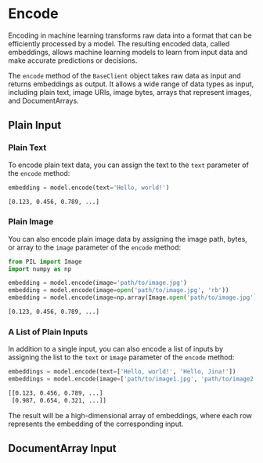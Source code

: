# Encode

Encoding in machine learning transforms raw data into a format that can be efficiently processed by a model.
The resulting encoded data, called embeddings, allows machine learning models to learn from input data and make accurate predictions or decisions.

The `encode` method of the `BaseClient` object takes raw data as input and returns embeddings as output.
It allows a wide range of data types as input, including plain text, image URIs, image bytes, arrays that represent images, and DocumentArrays.

## Plain Input

### Plain Text

To encode plain text data, you can assign the text to the `text` parameter of the `encode` method:

```python
embedding = model.encode(text='Hello, world!')
```

```bash
[0.123, 0.456, 0.789, ...]
```

### Plain Image

You can also encode plain image data by assigning the image path, bytes, or array to the `image` parameter of the `encode` method:

```python
from PIL import Image
import numpy as np

embedding = model.encode(image='path/to/image.jpg')
embedding = model.encode(image=open('path/to/image.jpg', 'rb'))
embedding = model.encode(image=np.array(Image.open('path/to/image.jpg')))
```

```bash
[0.123, 0.456, 0.789, ...]
```

### A List of Plain Inputs

In addition to a single input, you can also encode a list of inputs by assigning the list to the `text` or `image` parameter of the `encode` method:

```python
embeddings = model.encode(text=['Hello, world!', 'Hello, Jina!'])
embeddings = model.encode(image=['path/to/image1.jpg', 'path/to/image2.jpg'])
```

```bash
[[0.123, 0.456, 0.789, ...]
 [0.987, 0.654, 0.321, ...]]
```

The result will be a high-dimensional array of embeddings, where each row represents the embedding of the corresponding input.

## DocumentArray Input